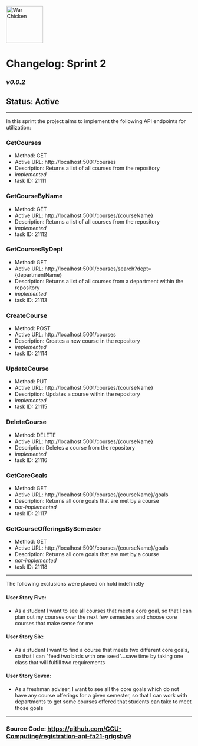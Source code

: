 <img
          src="https://upload.wikimedia.org/wikipedia/en/thumb/e/ef/Coastal_Carolina_Chanticleers_logo.svg/1200px-Coastal_Carolina_Chanticleers_logo.svg.png"
          height="100"
          alt="War Chicken"
        />

# Changelog: Sprint 2

### _v0.0.2_

## Status: Active

---

In this sprint the project aims to implement the following API endpoints for utilization:

### GetCourses

- Method: GET
- Active URL: http://localhost:5001/courses
- Description: Returns a list of all courses from the repository
- _implemented_
- task ID: 21111

### GetCourseByName

- Method: GET
- Active URL: http://localhost:5001/courses/{courseName}
- Description: Returns a list of all courses from the repository
- _implemented_
- task ID: 21112

### GetCoursesByDept

- Method: GET
- Active URL: http://localhost:5001/courses/search?dept={departmentName}
- Description: Returns a list of all courses from a department within the repository
- _implemented_
- task ID: 21113

### CreateCourse

- Method: POST
- Active URL: http://localhost:5001/courses
- Description: Creates a new course in the repository
- _implemented_
- task ID: 21114

### UpdateCourse

- Method: PUT
- Active URL: http://localhost:5001/courses/{courseName}
- Description: Updates a course within the repository
- _implemented_
- task ID: 21115

### DeleteCourse

- Method: DELETE
- Active URL: http://localhost:5001/courses/{courseName}
- Description: Deletes a course from the repository
- _implemented_
- task ID: 21116

### GetCoreGoals

- Method: GET
- Active URL: http://localhost:5001/courses/{courseName}/goals
- Description: Returns all core goals that are met by a course
- _not-implemented_
- task ID: 21117

### GetCourseOfferingsBySemester

- Method: GET
- Active URL: http://localhost:5001/courses/{courseName}/goals
- Description: Returns all core goals that are met by a course
- _not-implemented_
- task ID: 21118

---

The following exclusions were placed on hold indefinetly

#### User Story Five:

- As a student I want to see all courses that meet a core goal, so that I can plan out my courses over the next few semesters and choose core courses that make sense for me

#### User Story Six:

- As a student I want to find a course that meets two different core goals, so that I can "feed two birds with one seed"...save time by taking one class that will fulfill two requirements

#### User Story Seven:

- As a freshman adviser, I want to see all the core goals which do not have any course offerings
  for a given semester, so that I can work with departments to get some courses offered
  that students can take to meet those goals

---

### Source Code: https://github.com/CCU-Computing/registration-api-fa21-grigsby9
